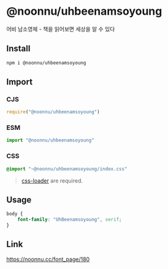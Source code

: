 # @noonnu/uhbeenamsoyoung
어비 남소영체 - 책을 읽어보면 세상을 알 수 있다

## Install
```sh
npm i @noonnu/uhbeenamsoyoung
```
## Import
### CJS
```js
require("@noonnu/uhbeenamsoyoung")
```
### ESM
```js
import "@noonnu/uhbeenamsoyoung"
```
### CSS 
```css
@import "~@noonnu/uhbeenamsoyoung/index.css"
```
> [css-loader](https://github.com/webpack-contrib/css-loader) are required.

## Usage
```css
body {
    font-family: "UhBeenamsoyoung", serif;
}
```

## Link
https://noonnu.cc/font_page/180